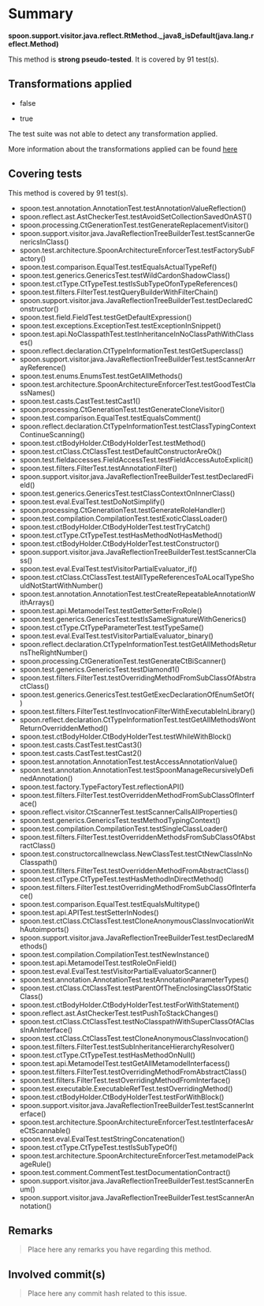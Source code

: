 # Summary
**spoon.support.visitor.java.reflect.RtMethod._java8_isDefault(java.lang.reflect.Method)**

This method is **strong pseudo-tested**.
It is covered by 91 test(s). 


## Transformations applied

- false

- true


The test suite was not able to detect any transformation applied.

More information about the transformations applied can be found [here](https://github.com/STAMP-project/pitest-descartes)

## Covering tests
This method is covered by 91 test(s).
* spoon.test.annotation.AnnotationTest.testAnnotationValueReflection()
* spoon.reflect.ast.AstCheckerTest.testAvoidSetCollectionSavedOnAST()
* spoon.processing.CtGenerationTest.testGenerateReplacementVisitor()
* spoon.support.visitor.java.JavaReflectionTreeBuilderTest.testScannerGenericsInClass()
* spoon.test.architecture.SpoonArchitectureEnforcerTest.testFactorySubFactory()
* spoon.test.comparison.EqualTest.testEqualsActualTypeRef()
* spoon.test.generics.GenericsTest.testWildCardonShadowClass()
* spoon.test.ctType.CtTypeTest.testIsSubTypeOfonTypeReferences()
* spoon.test.filters.FilterTest.testQueryBuilderWithFilterChain()
* spoon.support.visitor.java.JavaReflectionTreeBuilderTest.testDeclaredConstructor()
* spoon.test.field.FieldTest.testGetDefaultExpression()
* spoon.test.exceptions.ExceptionTest.testExceptionInSnippet()
* spoon.test.api.NoClasspathTest.testInheritanceInNoClassPathWithClasses()
* spoon.reflect.declaration.CtTypeInformationTest.testGetSuperclass()
* spoon.support.visitor.java.JavaReflectionTreeBuilderTest.testScannerArrayReference()
* spoon.test.enums.EnumsTest.testGetAllMethods()
* spoon.test.architecture.SpoonArchitectureEnforcerTest.testGoodTestClassNames()
* spoon.test.casts.CastTest.testCast1()
* spoon.processing.CtGenerationTest.testGenerateCloneVisitor()
* spoon.test.comparison.EqualTest.testEqualsComment()
* spoon.reflect.declaration.CtTypeInformationTest.testClassTypingContextContinueScanning()
* spoon.test.ctBodyHolder.CtBodyHolderTest.testMethod()
* spoon.test.ctClass.CtClassTest.testDefaultConstructorAreOk()
* spoon.test.fieldaccesses.FieldAccessTest.testFieldAccessAutoExplicit()
* spoon.test.filters.FilterTest.testAnnotationFilter()
* spoon.support.visitor.java.JavaReflectionTreeBuilderTest.testDeclaredField()
* spoon.test.generics.GenericsTest.testClassContextOnInnerClass()
* spoon.test.eval.EvalTest.testDoNotSimplify()
* spoon.processing.CtGenerationTest.testGenerateRoleHandler()
* spoon.test.compilation.CompilationTest.testExoticClassLoader()
* spoon.test.ctBodyHolder.CtBodyHolderTest.testTryCatch()
* spoon.test.ctType.CtTypeTest.testHasMethodNotHasMethod()
* spoon.test.ctBodyHolder.CtBodyHolderTest.testConstructor()
* spoon.support.visitor.java.JavaReflectionTreeBuilderTest.testScannerClass()
* spoon.test.eval.EvalTest.testVisitorPartialEvaluator_if()
* spoon.test.ctClass.CtClassTest.testAllTypeReferencesToALocalTypeShouldNotStartWithNumber()
* spoon.test.annotation.AnnotationTest.testCreateRepeatableAnnotationWithArrays()
* spoon.test.api.MetamodelTest.testGetterSetterFroRole()
* spoon.test.generics.GenericsTest.testIsSameSignatureWithGenerics()
* spoon.test.ctType.CtTypeParameterTest.testTypeSame()
* spoon.test.eval.EvalTest.testVisitorPartialEvaluator_binary()
* spoon.reflect.declaration.CtTypeInformationTest.testGetAllMethodsReturnsTheRightNumber()
* spoon.processing.CtGenerationTest.testGenerateCtBiScanner()
* spoon.test.generics.GenericsTest.testDiamond1()
* spoon.test.filters.FilterTest.testOverridingMethodFromSubClassOfAbstractClass()
* spoon.test.generics.GenericsTest.testGetExecDeclarationOfEnumSetOf()
* spoon.test.filters.FilterTest.testInvocationFilterWithExecutableInLibrary()
* spoon.reflect.declaration.CtTypeInformationTest.testGetAllMethodsWontReturnOverriddenMethod()
* spoon.test.ctBodyHolder.CtBodyHolderTest.testWhileWithBlock()
* spoon.test.casts.CastTest.testCast3()
* spoon.test.casts.CastTest.testCast2()
* spoon.test.annotation.AnnotationTest.testAccessAnnotationValue()
* spoon.test.annotation.AnnotationTest.testSpoonManageRecursivelyDefinedAnnotation()
* spoon.test.factory.TypeFactoryTest.reflectionAPI()
* spoon.test.filters.FilterTest.testOverriddenMethodFromSubClassOfInterface()
* spoon.reflect.visitor.CtScannerTest.testScannerCallsAllProperties()
* spoon.test.generics.GenericsTest.testMethodTypingContext()
* spoon.test.compilation.CompilationTest.testSingleClassLoader()
* spoon.test.filters.FilterTest.testOverriddenMethodsFromSubClassOfAbstractClass()
* spoon.test.constructorcallnewclass.NewClassTest.testCtNewClassInNoClasspath()
* spoon.test.filters.FilterTest.testOverriddenMethodFromAbstractClass()
* spoon.test.ctType.CtTypeTest.testHasMethodInDirectMethod()
* spoon.test.filters.FilterTest.testOverridingMethodFromSubClassOfInterface()
* spoon.test.comparison.EqualTest.testEqualsMultitype()
* spoon.test.api.APITest.testSetterInNodes()
* spoon.test.ctClass.CtClassTest.testCloneAnonymousClassInvocationWithAutoimports()
* spoon.support.visitor.java.JavaReflectionTreeBuilderTest.testDeclaredMethods()
* spoon.test.compilation.CompilationTest.testNewInstance()
* spoon.test.api.MetamodelTest.testRoleOnField()
* spoon.test.eval.EvalTest.testVisitorPartialEvaluatorScanner()
* spoon.test.annotation.AnnotationTest.testAnnotationParameterTypes()
* spoon.test.ctClass.CtClassTest.testParentOfTheEnclosingClassOfStaticClass()
* spoon.test.ctBodyHolder.CtBodyHolderTest.testForWithStatement()
* spoon.reflect.ast.AstCheckerTest.testPushToStackChanges()
* spoon.test.ctClass.CtClassTest.testNoClasspathWithSuperClassOfAClassInAnInterface()
* spoon.test.ctClass.CtClassTest.testCloneAnonymousClassInvocation()
* spoon.test.filters.FilterTest.testSubInheritanceHierarchyResolver()
* spoon.test.ctType.CtTypeTest.testHasMethodOnNull()
* spoon.test.api.MetamodelTest.testGetAllMetamodelInterfacess()
* spoon.test.filters.FilterTest.testOverridingMethodFromAbstractClass()
* spoon.test.filters.FilterTest.testOverridingMethodFromInterface()
* spoon.test.executable.ExecutableRefTest.testOverridingMethod()
* spoon.test.ctBodyHolder.CtBodyHolderTest.testForWithBlock()
* spoon.support.visitor.java.JavaReflectionTreeBuilderTest.testScannerInterface()
* spoon.test.architecture.SpoonArchitectureEnforcerTest.testInterfacesAreCtScannable()
* spoon.test.eval.EvalTest.testStringConcatenation()
* spoon.test.ctType.CtTypeTest.testIsSubTypeOf()
* spoon.test.architecture.SpoonArchitectureEnforcerTest.metamodelPackageRule()
* spoon.test.comment.CommentTest.testDocumentationContract()
* spoon.support.visitor.java.JavaReflectionTreeBuilderTest.testScannerEnum()
* spoon.support.visitor.java.JavaReflectionTreeBuilderTest.testScannerAnnotation()


## Remarks
> Place here any remarks you have regarding this method.

## Involved commit(s)

> Place here any commit hash related to this issue.
